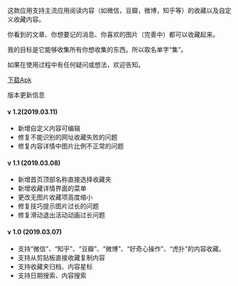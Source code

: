 这款应用支持主流应用阅读内容（如微信，豆瓣，微博，知乎等）的收藏以及自定义收藏内容。

你看到的文章、你想要记的消息、你喜欢的图片（完善中）都可以收藏起来。

我的目标是它能够收集所有你想收集的东西。所以取名单字“集”。

如果在使用过程中有任何疑问或想法，欢迎告知。

[下载Apk](https://github.com/GizFei/Favorite/blob/master/app/build/outputs/apk/debug/app-debug.apk)



版本更新信息

#### v 1.2(2019.03.11)

- 新增自定义内容可编辑
- 修复不能识别的网址收藏失败的问题
- 修复内容详情中图片比例不正常的问题

#### v 1.1 (2019.03.08)

- 新增首页顶部名称直接选择收藏夹
- 新增收藏详情界面的菜单
- 更改无图片收藏项高度缩小
- 修复技巧提示图片过长的问题
- 修复滑动退出活动动画过长问题

#### v 1.0 (2019.03.07)

- 支持“微信”、“知乎”、“豆瓣”、“微博”、“好奇心操作”、“虎扑”的内容收藏。
- 支持从剪贴板直接收藏复制内容
- 支持收藏夹归档、内容星标
- 支持日期搜索、内容搜索